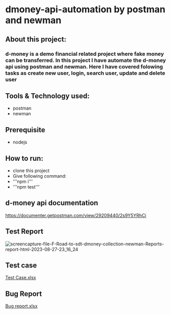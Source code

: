 # dmoney-api-automation by postman and newman

## About this project:
### d-money is a demo financial related project where fake money can be transferred. In this project I have automate the d-money api using postman and newman. Here I have covered folowing tasks as create new user, login, search user, update and delete user


## Tools & Technology used:
- postman
- newman

## Prerequisite
- nodejs
  
## How to run:
- clone this project
- Give following command:
- '''npm i'''
- '''npm test'''

## d-money api documentation
 https://documenter.getpostman.com/view/29209440/2s9Y5YRhCi

## Test Report
![screencapture-file-F-Road-to-sdt-dmoney-collection-newman-Reports-report-html-2023-08-27-23_16_24](https://github.com/fahmidasultana14/dmoney-api-newman-report/assets/101444545/0bcb8193-7f2e-4264-953a-8c0878c61119)

## Test case
[Test Case.xlsx](https://github.com/fahmidasultana14/dmoney-api-newman-report/files/12448493/Test.Case.xlsx)

## Bug Report 
[Bug report.xlsx](https://github.com/fahmidasultana14/dmoney-api-newman-report/files/12448488/Bug.report.xlsx)


